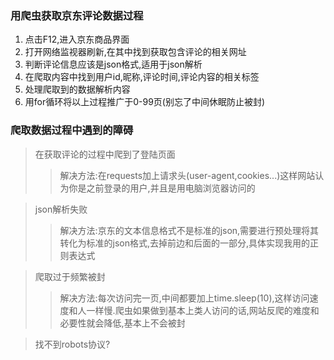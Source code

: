 ### 用爬虫获取京东评论数据过程
1. 点击F12,进入京东商品界面
2. 打开网络监视器刷新,在其中找到获取包含评论的相关网址
3. 判断评论信息应该是json格式,适用于json解析
4. 在爬取内容中找到用户id,昵称,评论时间,评论内容的相关标签
5. 处理爬取到的数据解析内容
6. 用for循环将以上过程推广于0-99页(别忘了中间休眠防止被封)
### 爬取数据过程中遇到的障碍
> 在获取评论的过程中爬到了登陆页面
> > 解决方法:在requests加上请求头(user-agent,cookies...)这样网站认为你是之前登录的用户,并且是用电脑浏览器访问的

> json解析失败
> > 解决方法:京东的文本信息格式不是标准的json,需要进行预处理将其转化为标准的json格式,去掉前边和后面的一部分,具体实现我用的正则表达式

> 爬取过于频繁被封
> > 解决方法:每次访问完一页,中间都要加上time.sleep(10),这样访问速度和人一样慢.爬虫如果做到基本上类人访问的话,网站反爬的难度和必要性就会降低,基本上不会被封

> 找不到robots协议?

